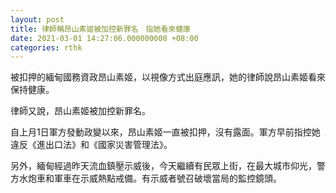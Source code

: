 ```yaml
---
layout: post
title: 律師稱昂山素姬被加控新罪名　指她看來健康
date: 2021-03-01 14:27:06.000000000 +08:00
categories: rthk
---
```


被扣押的緬甸國務資政昂山素姬，以視像方式出庭應訊，她的律師說昂山素姬看來保持健康。

律師又說，昂山素姬被加控新罪名。

自上月1日軍方發動政變以來，昂山素姬一直被扣押，沒有露面。軍方早前指控她違反《進出口法》和《國家災害管理法》。

另外，緬甸經過昨天流血鎮壓示威後，今天繼續有民眾上街，在最大城市仰光，警方水炮車和軍車在示威熱點戒備。有示威者號召破壞當局的監控鏡頭。
